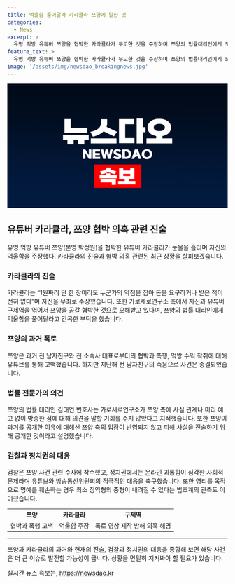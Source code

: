 ```yaml
---
title: 억울함 풀어달라 카라큘라 쯔양에 말한 것
categories:
  - News
excerpt: >
  유명 먹방 유튜버 쯔양을 협박한 카라큘라가 무고한 것을 주장하며 쯔양의 법률대리인에게 도움을 요청했다. 쯔양은 상대방의 주장을 강하게 부인하고, 유튜브 커뮤니티를 통해 검찰 조사에서 자신의 억울함을 증명하겠다고 밝혔다. 또한, 검찰이 사이버 렉카로 지목된 유튜버들을 수사에 착수하고, 해당 문제에 대해 정치권이 적극 대응할 것을 요구하고 있다.
feature_text: >
  유명 먹방 유튜버 쯔양을 협박한 카라큘라가 무고한 것을 주장하며 쯔양의 법률대리인에게 도움을 요청했다. 쯔양은 상대방의 주장을 강하게 부인하고, 유튜브 커뮤니티를 통해 검찰 조사에서 자신의 억울함을 증명하겠다고 밝혔다. 또한, 검찰이 사이버 렉카로 지목된 유튜버들을 수사에 착수하고, 해당 문제에 대해 정치권이 적극 대응할 것을 요구하고 있다.
image: '/assets/img/newsdao_breakingnews.jpg'
---
```


<p><img src="/assets/img/newsdao_breakingnews.jpg" alt="koreaapp 속보" /></p>

<h2 data-ke-size="size26">유튜버 카라큘라, 쯔양 협박 의혹 관련 진술</h2>

<p data-ke-size="size16">유명 먹방 유튜버 쯔양(본명 박정원)을 협박한 유튜버 카라큘라가 눈물을 흘리며 자신의 억울함을 주장했다. 카라큘라의 진술과 협박 의혹 관련된 최근 상황을 살펴보겠습니다.</p>

<h3 data-ke-size="size24">카라큘라의 진술</h3>

<p data-ke-size="size16">카라큘라는 “1원짜리 단 한 장이라도 누군가의 약점을 잡아 돈을 요구하거나 받은 적이 전혀 없다”며 자신을 무죄로 주장했습니다. 또한 가로세로연구소 측에서 자신과 유튜버 구제역을 엮어서 쯔양을 공갈 협박한 것으로 오해받고 있다며, 쯔양의 법률 대리인에게 억울함을 풀어달라고 간곡한 부탁을 했습니다.</p>

<h3 data-ke-size="size24">쯔양의 과거 폭로</h3>

<p data-ke-size="size16">쯔양은 과거 전 남자친구와 전 소속사 대표로부터의 협박과 폭행, 먹방 수익 착취에 대해 유튜브를 통해 고백했습니다. 하지만 지난해 전 남자친구의 죽음으로 사건은 종결되었습니다.</p>

<h3 data-ke-size="size24">법률 전문가의 의견</h3>

<p data-ke-size="size16">쯔양의 법률 대리인 김태연 변호사는 가로세로연구소가 쯔양 측에 사실 관계나 미리 예고 없이 방송한 점에 대해 의견을 말할 기회를 주지 않았다고 지적했습니다. 또한 쯔양이 과거를 공개한 이유에 대해선 쯔양 측의 입장이 반영되지 않고 피해 사실을 진술하기 위해 공개한 것이라고 설명했습니다.</p>

<h3 data-ke-size="size24">검찰과 정치권의 대응</h3>

<p data-ke-size="size16">검찰은 쯔양 사건 관련 수사에 착수했고, 정치권에서는 온라인 괴롭힘이 심각한 사회적 문제라며 유튜브와 방송통신위원회의 적극적인 대응을 촉구했습니다. 또한 영리를 목적으로 명예를 훼손하는 경우 최소 징역형의 중형이 내려질 수 있다는 법조계의 관측도 이어졌습니다.</p>

<table>
  <tr>
    <td style="text-align: center; height: 17px;"><b>쯔양</b></td>
    <td style="text-align: center; height: 17px;"><b>카라큘라</b></td>
    <td style="text-align: center; height: 17px;"><b>구제역</b></td>
  </tr>
  <tr>
    <td style="text-align: center; height: 17px;">협박과 폭행 고백</td>
    <td style="text-align: center; height: 17px;">억울함 주장</td>
    <td style="text-align: center; height: 17px;">폭로 영상 제작 방해 의혹 해명</td>
  </tr>
</table>

<hr>

<p data-ke-size="size16">쯔양과 카라큘라의 과거와 현재의 진술, 검찰과 정치권의 대응을 종합해 보면 해당 사건은 더 큰 이슈로 발전할 가능성이 큽니다. 상황을 면밀히 지켜봐야 할 필요가 있습니다.</p>
실시간 뉴스 속보는, <a href="https://newsdao.kr" rel="dofollow">https://newsdao.kr</a>


